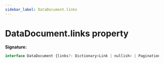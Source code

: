 ```yaml
---
sidebar_label: DataDocument.links
---
```

# DataDocument.links property

**Signature:**

```typescript
interface DataDocument {links?: Dictionary<Link | nullish> | PaginationOf<Link>;}
```

